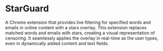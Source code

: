 # StarGuard
A Chrome extension that provides live filtering for specified words and emails in online content with a stars overlay. This extension replaces matched words and emails with stars, creating a visual representation of censoring. It seamlessly applies the overlay in real-time as the user types, even in dynamically added content and text fields.
